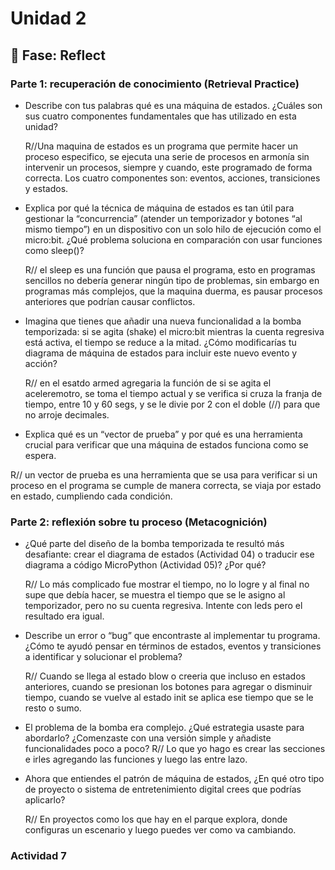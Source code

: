 # Unidad 2


## 🤔 Fase: Reflect

### Parte 1: recuperación de conocimiento (Retrieval Practice)

- Describe con tus palabras qué es una máquina de estados. ¿Cuáles son sus cuatro componentes fundamentales que has utilizado en esta unidad?
  
  R//Una maquina de estados es un programa que permite hacer un proceso especifico, se ejecuta una serie de procesos en armonía sin intervenir un procesos, siempre y cuando, este programado de forma correcta. Los cuatro componentes son: eventos, acciones, transiciones y estados.

- Explica por qué la técnica de máquina de estados es tan útil para gestionar la “concurrencia” (atender un temporizador y botones “al mismo tiempo”) en un dispositivo con un solo hilo de ejecución como el micro:bit. ¿Qué problema soluciona en comparación con usar funciones como sleep()?

  R// el sleep es una función que pausa el programa, esto en programas sencillos no debería generar ningún tipo de problemas, sin embargo en programas más complejos, que la maquina duerma, es pausar procesos anteriores que podrían causar conflictos.

- Imagina que tienes que añadir una nueva funcionalidad a la bomba temporizada: si se agita (shake) el micro:bit mientras la cuenta regresiva está activa, el tiempo se reduce a la mitad. ¿Cómo modificarías tu diagrama de máquina de estados para incluir este nuevo evento y acción?

  R// en el esatdo armed agregaria la función de si se agita el aceleremotro, se toma el tiempo actual y se verifica si cruza la franja de tiempo, entre 10 y 60  segs, y se le divie por 2 con el doble (//) para que no arroje decimales.

- Explica qué es un “vector de prueba” y por qué es una herramienta crucial para verificar que una máquina de estados funciona como se espera.

R// un vector de prueba es una herramienta que se usa para verificar si un proceso en el programa se cumple de manera correcta, se viaja por estado en estado, cumpliendo cada condición.

### Parte 2: reflexión sobre tu proceso (Metacognición)

- ¿Qué parte del diseño de la bomba temporizada te resultó más desafiante: crear el diagrama de estados (Actividad 04) o traducir ese diagrama a código MicroPython (Actividad 05)? ¿Por qué?

  R// Lo más complicado fue mostrar el tiempo, no lo logre y al final no supe que debía hacer, se muestra el tiempo que se le asigno al temporizador, pero no su cuenta regresiva. Intente con leds pero el resultado era igual.
  
 - Describe un error o “bug” que encontraste al implementar tu programa. ¿Cómo te ayudó pensar en términos de estados, eventos y transiciones a identificar y solucionar el problema?
   
   R// Cuando se llega al estado blow o creeria que incluso en estados anteriores, cuando se presionan los botones para agregar o disminuir tiempo, cuando se vuelve al estado init se aplica ese tiempo que se le resto o sumo.

- El problema de la bomba era complejo. ¿Qué estrategia usaste para abordarlo? ¿Comenzaste con una versión simple y añadiste funcionalidades poco a poco?
  R// Lo que yo hago es crear las secciones e irles agregando las funciones y luego las entre lazo.

- Ahora que entiendes el patrón de máquina de estados, ¿En qué otro tipo de proyecto o sistema de entretenimiento digital crees que podrías aplicarlo?

  R// En proyectos como los que hay en el parque explora, donde configuras un escenario y luego puedes ver como va cambiando.

### Actividad 7




  

